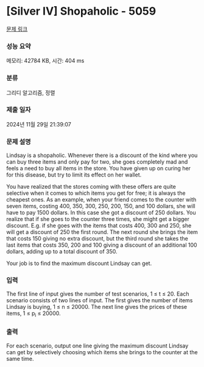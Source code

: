 # [Silver IV] Shopaholic - 5059 

[문제 링크](https://www.acmicpc.net/problem/5059) 

### 성능 요약

메모리: 42784 KB, 시간: 404 ms

### 분류

그리디 알고리즘, 정렬

### 제출 일자

2024년 11월 29일 21:39:07

### 문제 설명

<p>Lindsay is a shopaholic. Whenever there is a discount of the kind where you can buy three items and only pay for two, she goes completely mad and feels a need to buy all items in the store. You have given up on curing her for this disease, but try to limit its effect on her wallet.</p>

<p>You have realized that the stores coming with these offers are quite selective when it comes to which items you get for free; it is always the cheapest ones. As an example, when your friend comes to the counter with seven items, costing 400, 350, 300, 250, 200, 150, and 100 dollars, she will have to pay 1500 dollars. In this case she got a discount of 250 dollars. You realize that if she goes to the counter three times, she might get a bigger discount. E.g. if she goes with the items that costs 400, 300 and 250, she will get a discount of 250 the first round. The next round she brings the item that costs 150 giving no extra discount, but the third round she takes the last items that costs 350, 200 and 100 giving a discount of an additional 100 dollars, adding up to a total discount of 350.</p>

<p>Your job is to find the maximum discount Lindsay can get.</p>

### 입력 

 <p>The first line of input gives the number of test scenarios, 1 ≤ t ≤ 20. Each scenario consists of two lines of input. The first gives the number of items Lindsay is buying, 1 ≤ n ≤ 20000. The next line gives the prices of these items, 1 ≤ p<sub>i</sub> ≤ 20000.</p>

### 출력 

 <p>For each scenario, output one line giving the maximum discount Lindsay can get by selectively choosing which items she brings to the counter at the same time.</p>

